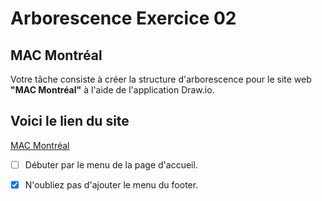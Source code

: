 # Arborescence Exercice 02

## MAC Montréal

Votre tâche consiste à créer la structure d'arborescence pour le site web **"MAC Montréal"** à l'aide de l'application Draw.io.

## Voici le lien du site
[MAC Montréal](https://macm.org/)

* [ ] Débuter par le menu de la page d'accueil.
* [x] N'oubliez pas d'ajouter le menu du footer.

